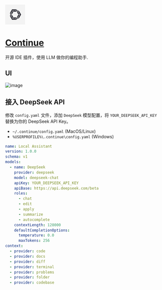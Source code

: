 <img src="https://github.com/continuedev/continue/blob/main/docs/static/img/logo.png?raw=true" width="64" height="auto" />

# [Continue](https://continue.dev/)

开源 IDE 插件，使用 LLM 做你的编程助手.

## UI

![image](https://github.com/deepseek-ai/awesome-deepseek-integration/assets/59196087/094e9dc8-03d0-493d-95fb-6129a42a35bd)

## 接入 DeepSeek API

修改 `config.yaml` 文件，添加 `DeepSeek` 模型配置，将 `YOUR_DEEPSEEK_API_KEY` 替换为你的 DeepSeek API Key。

* `~/.continue/config.yaml` (MacOS/Linux)
* `%USERPROFILE%\.continue\config.yaml` (Windows)

```yaml
name: Local Assistant
version: 1.0.0
schema: v1
models:
  - name: DeepSeek
    provider: deepseek
    model: deepseek-chat
    apiKey: YOUR_DEEPSEEK_API_KEY
    apiBase: https://api.deepseek.com/beta
    roles:
      - chat
      - edit
      - apply
      - summarize
      - autocomplete
    contextLength: 128000
    defaultCompletionOptions:
      temperature: 0.0
      maxTokens: 256
context:
  - provider: code
  - provider: docs
  - provider: diff
  - provider: terminal
  - provider: problems
  - provider: folder
  - provider: codebase
```
